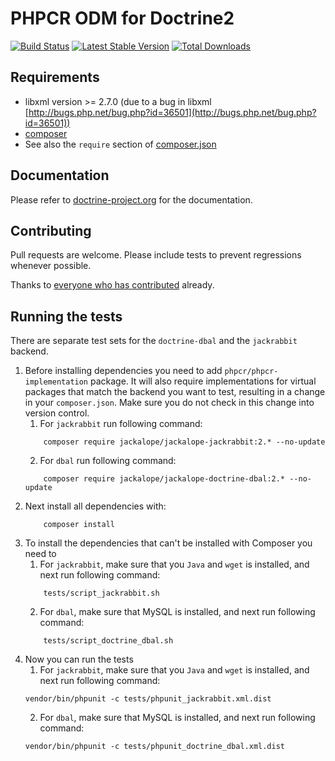 # PHPCR ODM for Doctrine2

[![Build Status](https://github.com/doctrine/phpcr-odm/actions/workflows/test-application.yaml/badge.svg?branch=2.x)](https://github.com/doctrine/phpcr-odm/actions/workflows/test-application.yaml)
[![Latest Stable Version](https://poser.pugx.org/doctrine/phpcr-odm/version.png)](https://packagist.org/packages/doctrine/phpcr-odm)
[![Total Downloads](https://poser.pugx.org/doctrine/phpcr-odm/d/total.png)](https://packagist.org/packages/doctrine/phpcr-odm)


## Requirements

* libxml version >= 2.7.0 (due to a bug in libxml [http://bugs.php.net/bug.php?id=36501](http://bugs.php.net/bug.php?id=36501))
* [composer](http://getcomposer.org/)
* See also the `require` section of [composer.json](composer.json)


## Documentation

Please refer to [doctrine-project.org](http://docs.doctrine-project.org/projects/doctrine-phpcr-odm/en/latest/) for the documentation.


## Contributing

Pull requests are welcome. Please include tests to prevent regressions whenever
possible.

Thanks to
[everyone who has contributed](https://github.com/doctrine/phpcr-odm/contributors) already.


## Running the tests

There are separate test sets for the `doctrine-dbal` and the `jackrabbit` backend.

1. Before installing dependencies you need to add `phpcr/phpcr-implementation` package. It will also require
   implementations for virtual packages  that match the backend you want to test, resulting in a change in your
   `composer.json`. Make sure you do not check in this change into version control.
   1. For `jackrabbit` run following command:
    ```
        composer require jackalope/jackalope-jackrabbit:2.* --no-update
    ```
   2. For `dbal`  run following command:
    ```
        composer require jackalope/jackalope-doctrine-dbal:2.* --no-update
    ```
2. Next install all dependencies with:
    ```
        composer install
    ```
3. To install the dependencies that can't be installed with Composer you need to 
    1. For `jackrabbit`, make sure that you `Java` and `wget` is installed, and next run following command:
    ```
        tests/script_jackrabbit.sh
    ```
    2. For `dbal`, make sure that MySQL is installed, and next run following command:
    ```
        tests/script_doctrine_dbal.sh
    ```
4. Now you can run the tests
    1. For `jackrabbit`, make sure that you `Java` and `wget` is installed, and next run following command:
    ```
    vendor/bin/phpunit -c tests/phpunit_jackrabbit.xml.dist
    ```
    2. For `dbal`, make sure that MySQL is installed, and next run following command:
    ```
    vendor/bin/phpunit -c tests/phpunit_doctrine_dbal.xml.dist
    ```
